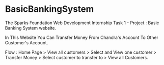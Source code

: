 # BasicBankingSystem

The Sparks Foundation Web Development Internship Task 1 - Project : Basic Banking System website. 

In This Website You Can Transfer Money From Chandra's Account To Other Customer's Account.
 
Flow : Home Page > View all customers > Select and View one customer > Transfer Money > Select customer to transfer to > View all Customers.
